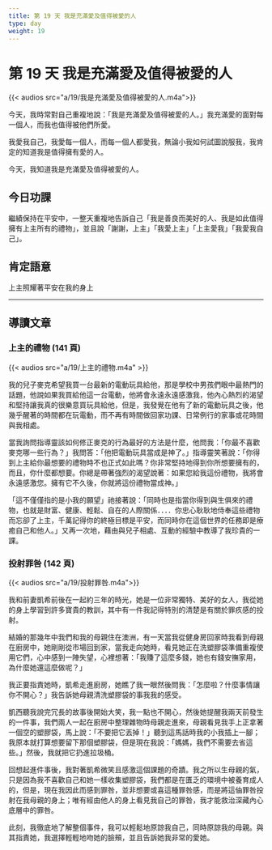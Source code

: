 ```yaml
---
title: 第 19 天 我是充滿愛及值得被愛的人
type: day
weight: 19
---
```


# 第 19 天 我是充滿愛及值得被愛的人

{{< audios src="a/19/我是充滿愛及值得被愛的人.m4a">}}

今天，我時常對自己重複地說：「我是充滿愛及值得被愛的人。」我充滿愛的面對每一個人，而我也值得被他們所愛。

我愛我自己，我愛每一個人，而每一個人都愛我，無論小我如何試圖說服我，我肯定的知道我是值得擁有愛的人。

今天，我知道我是充滿愛及值得被愛的人。

## 今日功課

繼績保持在平安中，一整天重複地告訴自己「我是善良而美好的人、我是如此值得擁有上主所有的禮物」，並且說「謝謝，上主」「我愛上主」「上主愛我」「我愛我自己」。

## 肯定語意

上主照耀著平安在我的身上

---

## 導讀文章

### 上主的禮物 (141 頁)

{{< audios src="a/19/上主的禮物.m4a" >}}

我的兒子麥克希望我買一台最新的電動玩具給他，那是學校中男孩們眼中最熱門的話題，他說如果我買給他這一台電動，他將會永遠永遠感激我，他內心熱烈的渴望和堅持讓我真的很樂意買玩具給他，但是，我發覺在他有了新的電動玩具之後，他幾乎醒著的時間都在玩電動，而不再有時間做回家功課、日常例行的家事或花時間與我相處。

當我詢問指導靈該如何修正麥克的行為最好的方法是什麼，他問我：「你最不喜歡麥克哪一些行為？」我問答：「他把電動玩具當成是神了。」指導靈笑著說：「你得到上主給你最想要的禮物時不也正式如此嗎？你非常堅持地得到你所想要擁有的，而且，你什麼都想要。你總是帶著強烈的渴望說著：如果您給我這份禮物，我將會永遠感激您。擁有它不久後，你就將這份禮物當成神。」

「這不僅僅指的是小我的願望」祂接著說：「同時也是指當你得到與生俱來的禮物，也就是財富、健康、輕鬆、自在的人際關係．．．．你忠心耿耿地侍奉這些禮物而忘卻了上主，千萬記得你的終極目標是平安，而同時你在這個世界的任務即是療癒自己和他人。」又再一次地，藉由與兒子相處、互動的經驗中教導了我珍貴的一課。

### 投射罪咎 (142 頁)

{{< audios src="a/19/投射罪咎.m4a">}}

我和前妻凱希前後在一起約三年的時光，她是一位非常獨特、美好的女人，我從她的身上學習到許多寶貴的教訓，其中有一件我記得特別的清楚是有關於罪疚感的投射。

結婚的那幾年中我們和我的母親住在澳洲，有一天當我從健身房回家時我看到母親在廚房中，她剛剛從市場回到家，當我走向她時，看見她正在洗塑膠袋準備重複使用它們，心中感到一陣失望，心裡想著：「我賺了這麼多錢，她也有錢安撫家用，為什麼她還這麼做呢？」

我正要指責她時，凱希走進廚房，她瞧了我一眼然後問我：「怎麼啦？什麼事情讓你不開心？」我告訴她母親清洗塑膠袋的事我我的感受。

凱西聽我說完冗長的故事後開始大笑，我一點也不開心，然後她提醒我兩天前發生的一件事，我們兩人一起在廚房中整理雜物時母親走進來，母親看見我手上正拿著一個空的塑膠袋，馬上說：「不要把它丟掉！」聽到這馬話時我的小我插上一腳；我原本就打算想要留下那個塑膠袋，但是現在我說：「媽媽，我們不需要去省這些。」然後，我就把它扔進拉圾桶。

回想起進件事後，我對著凱希微笑且感激這個課題的奇蹟。我之所以生母親的氣，只是因為我不喜歡自己和她一樣收集塑膠袋，我們都是在匱乏的環境中被養育成人的，但是，現在我因此而感到罪咎，並非想要或喜這種罪咎感，而是將這伷罪咎投射在我母親的身上；唯有經由他人的身上看見我自己的罪咎，我才能救治深藏內心底層中的罪咎。

此刻，我徹底地了解整個事件，我可以輕鬆地原諒我自己，同時原諒我的母親。與其指責她，我選擇輕輕地吻她的臉頰，並且告訴她我非常的愛她。
